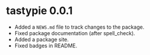 # tastypie 0.0.1

* Added a `NEWS.md` file to track changes to the package.
* Fixed package documentation (after spell_check).
* Added a package site.
* Fixed badges in README.
